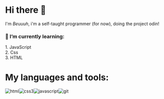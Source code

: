 <h1>Hi there 👋</h1>
<p>I'm <i>Beuuuh</i>, i'm a self-taught programmer (for now), doing the project odin!

<h3>🌱 I’m currently learning: </h3>
    1. JavaScript <br>
    2. Css <br>
    3. HTML 
</p>

<h1>My languages and tools:</h1>
<div style="display: flex;">
    <img src="https://cdn-icons-png.flaticon.com/64/732/732212.png" alt="html">
    <img src="https://cdn-icons-png.flaticon.com/64/732/732190.png" alt="css3">
    <img src="https://cdn-icons-png.flaticon.com/64/5968/5968292.png" alt="javascript">
    <img src="https://www.google.com/url?sa=i&url=https%3A%2F%2Fwww.svgrepo.com%2Fsvg%2F376344%2Fpython&psig=AOvVaw3Yij-_UCjxho9tNciXdGek&ust=1708277733942000&source=images&cd=vfe&opi=89978449&ved=0CBIQjRxqFwoTCLCOvs30soQDFQAAAAAdAAAAABAE"
    <img src="https://img.icons8.com/color/64/git.png" alt="git">
</div>
